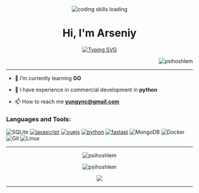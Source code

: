 <p align="center"><img src="https://media.tenor.com/itjFesV8_RUAAAAi/soulja-boy-pepe.gif" alt="coding skills loading"></p>

<h1 align="center">Hi, I'm Arseniy</h1>
<p align="center"><a href="https://git.io/typing-svg"><img src="https://readme-typing-svg.herokuapp.com?font=Fira+Code&pause=1000&width=435&lines=backend+developer+from+Russia" alt="Typing SVG" /></a></p>

<p align="right"> <img src="https://www.codewars.com/users/cybershlem/badges/small" alt="psihoshlem" /> </p>

<hr>

- 🌱 I’m currently learning **GO**

- 👯 I have experience in commercial development in **python**

- 📫 How to reach me **[yungync@gmail.com](https://mail.google.com/mail/?view=cm&fs=1&to=yungync@gmail.com)**


<h3 align="left">Languages and Tools:</h3>

![SQLite](https://img.shields.io/badge/sqlite-%2307405e.svg?style=for-the-badge&logo=sqlite&logoColor=white)
[![javascript](https://img.shields.io/badge/javascript-%23323330.svg?style=for-the-badge&logo=javascript&logoColor=%23F7DF1E)]("https://learn.javascript.ru/")
[![vuejs](https://img.shields.io/badge/vuejs-%2335495e.svg?style=for-the-badge&logo=vuedotjs&logoColor=%234FC08D)]("https://ru.vuejs.org/")
[![python](https://img.shields.io/badge/python-3670A0?style=for-the-badge&logo=python&logoColor=ffdd54)]("https://www.python.org/")
[![fastapi](https://img.shields.io/badge/FastAPI-005571?style=for-the-badge&logo=fastapi)]("https://fastapi.tiangolo.com/")
![MongoDB](https://img.shields.io/badge/MongoDB-%234ea94b.svg?style=for-the-badge&logo=mongodb&logoColor=white)
![Docker](https://img.shields.io/badge/docker-%230db7ed.svg?style=for-the-badge&logo=docker&logoColor=white)
![Git](https://img.shields.io/badge/git-%23F05033.svg?style=for-the-badge&logo=git&logoColor=white)
![Linux](https://img.shields.io/badge/Linux-FCC624?style=for-the-badge&logo=linux&logoColor=black)

<hr>

<p align="center"><img src="https://github-readme-stats.vercel.app/api/top-langs?username=psihoshlem&show_icons=true&theme=dark&locale=en&layout=compact" alt="psihoshlem" /></p>


<p align="center"><img src="https://github-readme-streak-stats.herokuapp.com/?user=psihoshlem&theme=dark" alt="psihoshlem" /></p>

<p align="center"><img src="https://github-profile-summary-cards.vercel.app/api/cards/profile-details?username=psihoshlem&theme=dark"></p>

<hr>